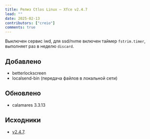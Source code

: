 ```yaml
---
title: Релиз Ctlos Linux — Xfce v2.4.7
lead: ""
date: 2025-02-13
contributors: ["creio"]
comments: true
---
```


Выключен сервис iwd, для ssd/nvme включен таймер `fstrim.timer`, выполняет раз в неделю `discard`.

## Добавлено

- betterlockscreen
- localsend-bin (передача файлов в локальной сети)

## Обновлено

- calamares 3.3.13

## Исходники

- [v2.4.7](https://github.com/ctlos/ctlosiso/releases/tag/v2.4.7).
